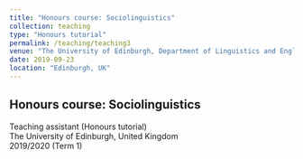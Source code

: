 ```yaml
---
title: "Honours course: Sociolinguistics"
collection: teaching
type: "Honours tutorial"
permalink: /teaching/teaching3
venue: "The University of Edinburgh, Department of Linguistics and English Language"
date: 2019-09-23
location: "Edinburgh, UK"
---
```

## Honours course: Sociolinguistics
Teaching assistant (Honours tutorial)  
The University of Edinburgh, United Kingdom  
2019/2020 (Term 1)
